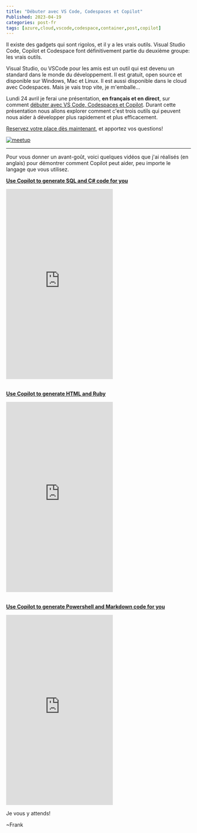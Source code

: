 ```yaml
---
title: "Débuter avec VS Code, Codespaces et Copilot" 
Published: 2023-04-19
categories: post-fr
tags: [azure,cloud,vscode,codespace,container,post,copilot]
---
```


Il existe des gadgets qui sont rigolos, et il y a les vrais outils. Visual Studio Code, Copilot et Codespace font définitivement partie du deuxième groupe: les vrais outils.

Visual Studio, ou VSCode pour les amis est un outil qui est devenu un standard dans le monde du développement. Il est gratuit, open source et disponible sur Windows, Mac et Linux. Il est aussi disponible dans le cloud avec Codespaces. Mais je vais trop vite, je m'emballe...

Lundi 24 avril je ferai une présentation, **en français et en direct**, sur comment [débuter avec VS Code, Codespaces et Copilot](https://www.meetup.com/microsoft-reactor-toronto/events/292554625/). Durant cette présentation nous allons explorer comment c'est trois outils qui peuvent nous aider à développer plus rapidement et plus efficacement. 

[Reservez votre place dès maintenant](https://www.meetup.com/microsoft-reactor-toronto/events/292554625/), et apportez vos questions!

[![meetup][meetup]](https://www.meetup.com/microsoft-reactor-toronto/events/292554625/)

--- 
Pour vous donner un avant-goût, voici quelques vidéos que j'ai réalisés (en anglais) pour démontrer comment Copilot peut aider, peu importe le langage que vous utilisez.

**[Use Copilot to generate SQL and C# code for you](https://www.youtube.com/shorts/YZrXsHNOtzY)**
<iframe width="291" height="518" src="https://www.youtube.com/embed/YZrXsHNOtzY" title="Use Copilot to generate SQL and C# code for you" frameborder="0" allow="accelerometer; autoplay; clipboard-write; encrypted-media; gyroscope; picture-in-picture; web-share" allowfullscreen></iframe>
<br><br>

**[Use Copilot to generate HTML and Ruby](https://www.youtube.com/shorts/qomOcXomZx4)**
<iframe width="291" height="518" src="https://www.youtube.com/embed/qomOcXomZx4" title="Use Copilot to generate HTML and Ruby" frameborder="0" allow="accelerometer; autoplay; clipboard-write; encrypted-media; gyroscope; picture-in-picture; web-share" allowfullscreen></iframe>
<br><br>

**[Use Copilot to generate Powershell and Markdown code for you](https://www.youtube.com/shorts/ir6OxMDlK4A)**
<iframe width="291" height="518" src="https://www.youtube.com/embed/ir6OxMDlK4A" title="Use Copilot to generate Powershell and Markdown code for you" frameborder="0" allow="accelerometer; autoplay; clipboard-write; encrypted-media; gyroscope; picture-in-picture; web-share" allowfullscreen></iframe>
<br>

Je vous y attends!

~Frank

[meetup]: /content/images/2023/04/19/MeetUp-cover.jpg

